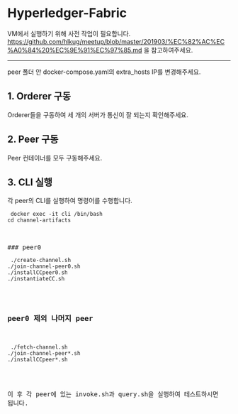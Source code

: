 # Hyperledger-Fabric
VM에서 실행하기 위해 사전 작업이 필요합니다.  
https://github.com/hlkug/meetup/blob/master/201903/%EC%82%AC%EC%A0%84%20%EC%9E%91%EC%97%85.md 을 참고하여주세요.  
  
* * *
peer 폴더 안 docker-compose.yaml의 extra_hosts IP를 변경해주세요.  
  
## 1. Orderer 구동  
Orderer들을 구동하여 세 개의 서버가 통신이 잘 되는지 확인해주세요.  
  
## 2. Peer 구동
Peer 컨테이너를 모두 구동해주세요.  
  
## 3. CLI 실행
각 peer의 CLI를 실행하여 명령어를 수행합니다.  
<pre><code> docker exec -it cli /bin/bash  
cd channel-artifacts  
</code><pre>  
  
### peer0
<pre><code> ./create-channel.sh  
./join-channel-peer0.sh  
./installCCpeer0.sh  
./instantiateCC.sh
</code></pre>

### peer0 제외 나머지 peer
<pre><code> ./fetch-channel.sh  
./join-channel-peer*.sh  
./installCCpeer*.sh
</code></pre>  
  
이 후 각 peer에 있는 invoke.sh과 query.sh을 실행하여 테스트하시면 됩니다.  
